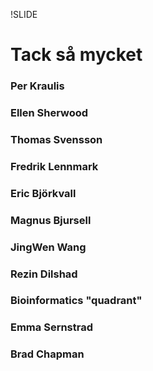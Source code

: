 !SLIDE 
# Tack så mycket #

### Per Kraulis ###
### Ellen Sherwood ###
### Thomas Svensson ###
### Fredrik Lennmark ###
### Eric Björkvall ###
### Magnus Bjursell ###
### JingWen Wang ###
### Rezin Dilshad ###
### Bioinformatics "quadrant" ###
### Emma Sernstrad ###
### Brad Chapman ###
